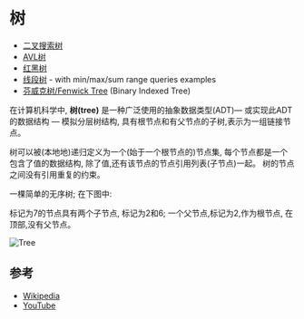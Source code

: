 # 树

* [二叉搜索树](binary-search-tree)
* [AVL树](avl-tree)
* [红黑树](red-black-tree)
* [线段树](segment-tree) - with min/max/sum range queries examples
* [芬威克树/Fenwick Tree](fenwick-tree) (Binary Indexed Tree)

在计算机科学中, **树(tree)** 是一种广泛使用的抽象数据类型(ADT)— 或实现此ADT的数据结构 — 模拟分层树结构, 具有根节点和有父节点的子树,表示为一组链接节点。

树可以被(本地地)递归定义为一个(始于一个根节点的)节点集, 每个节点都是一个包含了值的数据结构, 除了值,还有该节点的节点引用列表(子节点)一起。
树的节点之间没有引用重复的约束。

一棵简单的无序树; 在下图中:

标记为7的节点具有两个子节点, 标记为2和6; 
一个父节点,标记为2,作为根节点, 在顶部,没有父节点。

![Tree](https://upload.wikimedia.org/wikipedia/commons/f/f7/Binary_tree.svg)

## 参考

- [Wikipedia](https://en.wikipedia.org/wiki/Tree_(data_structure))
- [YouTube](https://www.youtube.com/watch?v=oSWTXtMglKE&list=PLLXdhg_r2hKA7DPDsunoDZ-Z769jWn4R8&index=8)
